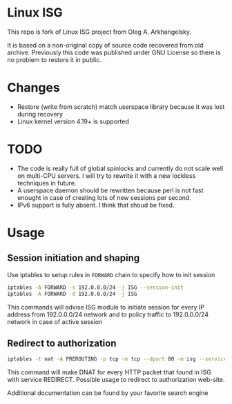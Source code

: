 # Linux ISG
This repo is fork of Linux ISG project from Oleg A. Arkhangelsky.

It is based on a non-original copy of source code recovered from old archive. Previously this code was published under GNU License so there is no problem to restore it in public.

# Changes
* Restore (write from scratch) match userspace library because it was lost during recovery
* Linux kernel version 4.19+ is supported

# TODO
* The code is really full of global spinlocks and currently do not scale well on multi-CPU servers. I will try to rewrite it with a new lockless techniques in future.
* A userspace daemon should be rewritten because perl is not fast enought in case of creating lots of new sessions per second.
* IPv6 support is fully absent. I think that shoud be fixed.

# Usage
## Session initiation and shaping
Use iptables to setup rules in `FORWARD` chain to specify how to init session
```bash
iptables -A FORWARD -s 192.0.0.0/24 -j ISG --session-init
iptables -A FORWARD -d 192.0.0.0/24 -j ISG
```
This commands will advise ISG module to initiate session for every IP address from 192.0.0.0/24 network and to policy traffic to 192.0.0.0/24 network in case of active session

## Redirect to authorization
```bash
iptables -t nat -A PREROUTING -p tcp -m tcp --dport 80 -m isg --service-name REDIRECT --j DNAT --to 192.0.0.1
```
This command will make DNAT for every HTTP packet that found in ISG with service REDIRECT. Possible usage to redirect to authorization web-site.

Additional documentation can be found by your favorite search engine
